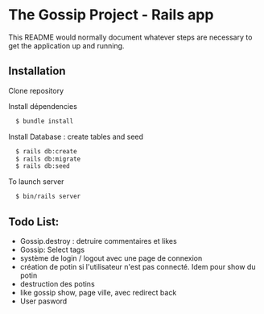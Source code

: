 # The Gossip Project - Rails app

This README would normally document whatever steps are necessary to get the
application up and running.

## Installation

Clone repository

Install dépendencies

```bash
  $ bundle install
```

Install Database : create tables and seed

```bash
  $ rails db:create
  $ rails db:migrate
  $ rails db:seed
```

To launch server

```bash
  $ bin/rails server
```

## Todo List:

- Gossip.destroy : detruire commentaires et likes
- Gossip: Select tags
- système de login / logout avec une page de connexion
- création de potin si l'utilisateur n'est pas connecté. Idem pour show du potin
- destruction des potins
- like gossip show, page ville, avec redirect back
- User pasword
